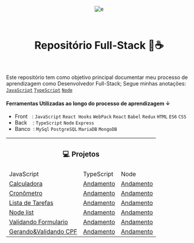 <div align="center">

![e](https://user-images.githubusercontent.com/90224100/198839403-57bb11e4-2a00-4c2c-b947-c340e45bf88c.png)
</div>

</br>
<h1 align="center">Repositório Full-Stack 🤖☕</h1>
</br>

 Este repositório tem como objetivo principal documentar meu processo de aprendizagem como Desenvolvedor Full-Stack; Segue minhas anotações: [`JavaScript`](./JavaScript/README.md)       [`TypeScript`](./TypeScript/README.md)  [`Node`](./Node/README.md")

#### Ferramentas Utilizadas ao longo do processo de aprendizagem &darr; 
* Front &nbsp; : `JavaScript` `React Hooks` `WebPack` `React` `Babel` `Redux` `HTML` `ES6` `CSS`
* Back &nbsp;&nbsp; : `TypeScript` `Node` `Express`
* Banco&nbsp; : `MySql` `PostgreSQL` `MariaDB` `MongoDB`

<table>
  <tr>
    <th colspan="3">
      <h3>
      💻 Projetos
      </h3>
     </th>
  </tr>
  <tr>
    <td>JavaScript</td>
    <td>TypeScript</td>
    <td>Node</td>
  </tr>
  <tr>
    <td><a href="./Projetos/[04] Calculadora"> Calculadora </a></td>
    <td><a href="">Andamento</a></td>
    <td><a href="">Andamento</a></td>
  </tr>
    <tr>
    <td><a href="./Projetos/[02] Cronometro">Cronômetro </a></td>
    <td><a href="">Andamento</a></td>
    <td><a href="">Andamento</a></td>
  </tr>
    <tr>
    <td><a href="./Projetos/[03] ListaDetarefas">Lista de Tarefas</a></td>
    <td><a href="">Andamento</a></td>
    <td><a href="">Andamento</a></td>
  </tr>   
  <tr>
    <td><a href="./Projetos/[01] NodeList">  Node list </a></td>
    <td><a href="">  Andamento </a></td>
    <td><a href="">  Andamento </a></td>
  </tr>
  <tr>
    <td><a href="./Projetos/[05]ValidarFormulario">  Validando Formulario </a></td>
    <td><a href="">  Andamento </a></td>
    <td><a href="">  Andamento </a></td>
  </tr>
  <tr>
    <td><a href="./Projetos/validaCPF">  Gerando&Validando CPF </a></td>
    <td><a href="">  Andamento </a></td>
    <td><a href="">  Andamento </a></td>
  </tr>
</table>
